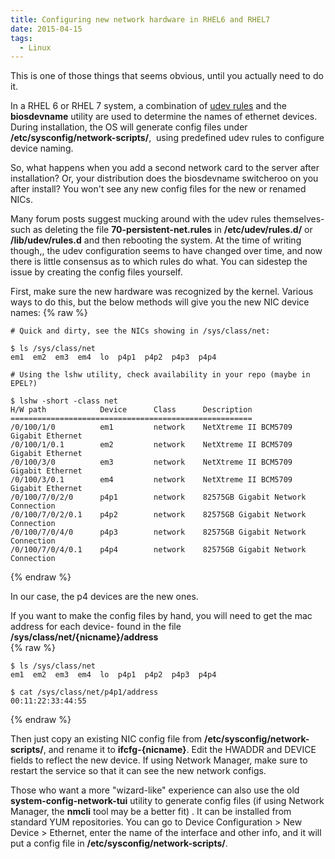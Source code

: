 ```yaml
---
title: Configuring new network hardware in RHEL6 and RHEL7
date: 2015-04-15
tags:
  - Linux
---
```


This is one of those things that seems obvious, until you actually need to do it.

In a RHEL 6 or RHEL 7 system, a combination of [udev rules](https://access.redhat.com/documentation/en-US/Red_Hat_Enterprise_Linux/7/html/Networking_Guide/ch-Consistent_Network_Device_Naming.html) and the **biosdevname** utility are used to determine the names of ethernet devices. During installation, the OS will generate config files under **/etc/sysconfig/network-scripts/**,  using predefined udev rules to configure device naming.  

So, what happens when you add a second network card to the server after installation? Or, your distribution does the biosdevname switcheroo on you after install? You won't see any new config files for the new or renamed NICs.

Many forum posts suggest mucking around with the udev rules themselves- such as deleting the file **70-persistent-net.rules** in **/etc/udev/rules.d/** or **/lib/udev/rules.d** and then rebooting the system. At the time of writing though,, the udev configuration seems to have changed over time, and now there is little consensus as to which rules do what. You can sidestep the issue by creating the config files yourself.

First, make sure the new hardware was recognized by the kernel. Various ways to do this, but the below methods will give you the new NIC device names:
{% raw %}
```shell
# Quick and dirty, see the NICs showing in /sys/class/net:

$ ls /sys/class/net
em1  em2  em3  em4  lo  p4p1  p4p2  p4p3  p4p4

# Using the lshw utility, check availability in your repo (maybe in EPEL?)

$ lshw -short -class net
H/W path            Device      Class      Description
======================================================
/0/100/1/0          em1         network    NetXtreme II BCM5709 Gigabit Ethernet
/0/100/1/0.1        em2         network    NetXtreme II BCM5709 Gigabit Ethernet
/0/100/3/0          em3         network    NetXtreme II BCM5709 Gigabit Ethernet
/0/100/3/0.1        em4         network    NetXtreme II BCM5709 Gigabit Ethernet
/0/100/7/0/2/0      p4p1        network    82575GB Gigabit Network Connection
/0/100/7/0/2/0.1    p4p2        network    82575GB Gigabit Network Connection
/0/100/7/0/4/0      p4p3        network    82575GB Gigabit Network Connection
/0/100/7/0/4/0.1    p4p4        network    82575GB Gigabit Network Connection
```
{% endraw %}

In our case, the p4 devices are the new ones.  
  
If you want to make the config files by hand, you will need to get the mac address for each device- found in the file **/sys/class/net/{nicname}/address**  
{% raw %}
```shell
$ ls /sys/class/net
em1  em2  em3  em4  lo  p4p1  p4p2  p4p3  p4p4

$ cat /sys/class/net/p4p1/address
00:11:22:33:44:55
```
{% endraw %}    

Then just copy an existing NIC config file from **/etc/sysconfig/network-scripts/**, and rename it to **ifcfg-{nicname}**. Edit the HWADDR and DEVICE fields to reflect the new device. If using Network Manager, make sure to restart the service so that it can see the new network configs.

Those who want a more "wizard-like" experience can also use the old **system-config-network-tui** utility to generate config files (if using Network Manager, the **nmcli** tool may be a better fit) . It can be installed from standard YUM repositories. You can go to Device Configuration > New Device > Ethernet, enter the name of the interface and other info, and it will put a config file in **/etc/sysconfig/network-scripts/**.